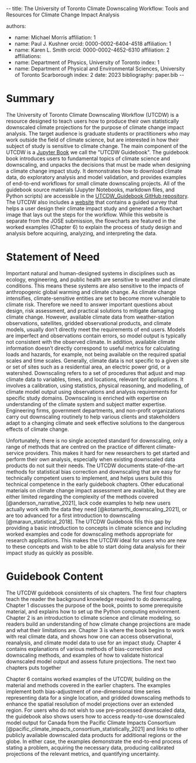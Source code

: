 --
title: The University of Toronto Climate Downscaling Workflow: Tools and Resources for Climate Change Impact Analysis

authors:
- name: Michael Morris
  affiliation: 1
- name: Paul J. Kushner
  orcid: 0000-0002-6404-4518
  affiliation: 1
- name: Karen L. Smith
  orcid: 0000-0002-4652-6310
  affiliation: 2
affiliations:
- name: Department of Physics, University of Toronto
  index: 1
- name: Department of Physical and Environmental Sciences, University of Toronto Scarborough
  index: 2
date: 2023
bibliography: paper.bib
--

# Summary

The University of Toronto Climate Downscaling Workflow (UTCDW) is a resource designed to teach users how to produce their own statistically downscaled climate projections for the purpose of climate change impact analysis. The target audience is graduate students or practitioners who may work outside the field of climate science, but are interested in how their subject of study is sensitive to climate change. The main component of the UTCDW is a [Jupyter Book](https://utcdw.physics.utoronto.ca/UTCDW_Guidebook/README.html) we call the "UTCDW Guidebook". The guidebook book introduces users to fundamental topics of climate science and downscaling, and unpacks the decisions that must be made when designing a climate change impact study. It demonstrates how to download climate data, do exploratory analysis and model validation, and provides examples of end-to-end workflows for small climate downscaling projects. All of the guidebook source materials (Jupyter Notebooks, markdown files, and Python scripts) are accessible in the [UTCDW_Guidebook GitHub repository](https://github.com/mikemorris12/UTCDW_Guidebook). The UTCDW also includes a [website](https://utcdw.physics.utoronto.ca/) that contains a guided survey that helps a user design their climate impact study and generated a flowchart image that lays out the steps for the workflow. While this website is separate from the JOSE submission, the flowcharts are featured in the worked examples (Chapter 6) to explain the process of study design and analysis before acquiring, analyzing, and interpreting the data.

# Statement of Need

Important natural and human-designed systems in disciplines such as ecology, engineering, and public health are sensitive to weather and climate conditions. This means these systems are also sensitive to the impacts of anthropogenic global warming and climate change. As climate change intensifies, climate-sensitive entities are set to become more vulnerable to climate risk. Therefore we need to answer important questions about design, risk assessment, and practical solutions to mitigate damaging climate change. However, available climate data from weather-station observations, satellites, gridded observational products, and climate models, usually don’t directly meet the requirements of end users. Models are imperfect and observations contain errors, so model output is typically not consistent with the observed climate. In addition, available climate information doesn’t directly correspond to useful metrics for calculating loads and hazards, for example, not being available on the required spatial scales and time scales. Generally, climate data is not specific to a given site or set of sites such as a residential area, an electric power grid, or a watershed. Downscaling refers to a set of procedures that adjust and map climate data to variables, times, and locations, relevant for applications. It involves a calibration, using statistics, physical reasoning, and modelling, of climate model output using observations and analysis requirements for specific study domains. Downscaling is enriched with expertise on understanding of the climate system and subject matter expertise. Engineering firms, government departments, and non-profit organizations carry out downscaling routinely to help various clients and stakeholders adapt to a changing climate and seek effective solutions to the dangerous effects of climate change. 

Unfortunately, there is no single accepted standard for downscaling, only a range of methods that are centred on the practice of different climate-service providers. This makes it hard for new researchers to get started and perform their own analysis, especially when existing downscaled data products do not suit their needs. The UTCDW documents state-of-the-art methods for statistical bias correction and downscaling that are easy for technically competent users to implement, and helps users build this technical competence in the early guidebook chapters. Other educational materials on climate change impact assessment are available, but they are either limited regarding the complexity of the methods covered [@anderson_narrative_2021], lack code examples to help new users actually work with the data they need [@kotamarthi_downscaling_2021], or are too advanced for a first introduction to downscaling [@maraun_statistical_2018]. The UTCDW Guidebook fills this gap by providing a basic introduction to concepts in climate science and including worked examples and code for downscaling methods appropriate for research applications. This makes the UTCDW ideal for users who are new to these concepts and wish to be able to start doing data analysis for their impact study as quickly as possible.

# Guidebook Content

The UTCDW guidebook consistents of six chapters. The first four chapters teach the reader the background knowledge required to do downscaling. Chapter 1 discusses the purpose of the book, points to some prerequisite material, and explains how to set up the Python computing environment. Chapter 2 is an introduction to climate science and climate modeling, so readers build an understanding of how climate change projections are made and what their limitations are. Chapter 3 is where the book begins to work with real climate data, and shows how one can access observational, reanalysis, and climate model data to use for an impact study. Chapter 4 contains explanations of various methods of bias-correction and downscaling methods, and examples of how to validate historical downscaled model output and assess future projections. The next two chapters puts together



Chapter 6 contains worked examples of the UTCDW, building on the material and methods covered in the earlier chapters. The examples implement both bias-adjustment of one-dimensional time series representing data for a single location, and gridded downscaling methods to enhance the spatial resolution of model projections over an extended region. For users who do not wish to use pre-processed downscaled data, the guidebook also shows users how to access ready-to-use downscaled model output for Canada from the Pacific Climate Impacts Consortium [@pacific_climate_impacts_consortium_statistically_2021] and links to other publicly available downscaled data products for additional regions or the globe. In either case, the examples demonstrate the end-to-end process of stating a problem, acquiring the necessary data, producing calibrated projections of the relevant metrics, and quantifying uncertainty.